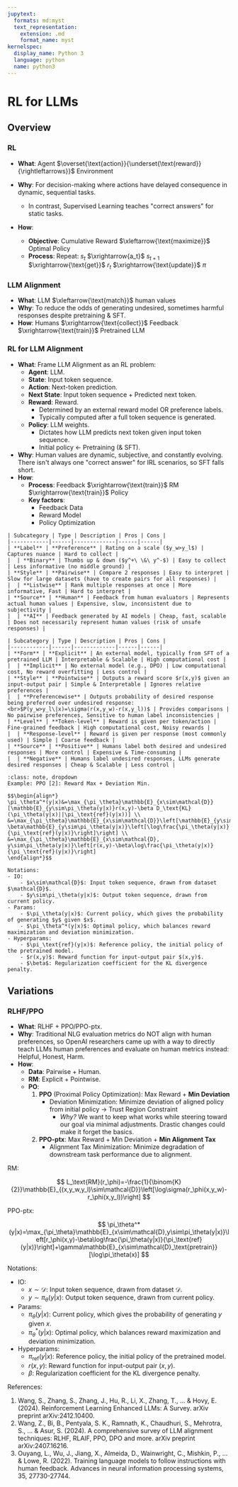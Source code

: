 ```yaml
---
jupytext:
  formats: md:myst
  text_representation:
    extension: .md
    format_name: myst
kernelspec:
  display_name: Python 3
  language: python
  name: python3
---
```

# RL for LLMs
## Overview
### RL
- **What**: Agent $\overset{\text{action}}{\underset{\text{reward}}{\rightleftarrows}}$ Environment
    
- **Why**: For decision-making where actions have delayed consequence in dynamic, sequential tasks.
    - In contrast, Supervised Learning teaches "correct answers" for static tasks.
- **How**:
    - **Objective**: Cumulative Reward $\xleftarrow{\text{maximize}}$ Optimal Policy
    - **Process**: Repeat: $s_t$ $\xrightarrow{a_t}$ $s_{t+1}$ $\xrightarrow{\text{get}}$ $r_t$ $\xrightarrow{\text{update}}$ $\pi$

### LLM Alignment
- **What**: LLM $\xleftarrow{\text{match}}$ human values
- **Why**: To reduce the odds of generating undesired, sometimes harmful responses despite pretraining & SFT.
- **How**: Humans $\xrightarrow{\text{collect}}$ Feedback $\xrightarrow{\text{train}}$ Pretrained LLM

### RL for LLM Alignment
- **What**: Frame LLM Alignment as an RL problem:
    - **Agent**: LLM.
    - **State**: Input token sequence.
    - **Action**: Next-token prediction.
    - **Next State**: Input token sequence + Predicted next token.
    - **Reward**: Reward.
        - Determined by an external reward model OR preference labels.
        - Typically computed after a full token sequence is generated.
    - **Policy**: LLM weights.
        - Dictates how LLM predicts next token given input token sequence.
        - Initial policy $\leftarrow$ Pretraining (& SFT).
- **Why**: Human values are dynamic, subjective, and constantly evolving. There isn't always one "correct answer" for IRL scenarios, so SFT falls short.
- **How**:
    - **Process**: Feedback $\xrightarrow{\text{train}}$ RM $\xrightarrow{\text{train}}$ Policy
    - **Key factors**:
        - Feedback Data
        - Reward Model
        - Policy Optimization

```{dropdown} Table 1: Feedback Data
| Subcategory | Type | Description | Pros | Cons |
|------------|------|-------------|------|------|
| **Label** | **Preference** | Rating on a scale ($y_w>y_l$) | Captures nuance | Hard to collect |
|  | **Binary** | Thumbs up & down ($y^+\ \&\ y^-$) | Easy to collect | Less informative (no middle ground) |
| **Style** | **Pairwise** | Compare 2 responses | Easy to interpret | Slow for large datasets (have to create pairs for all responses) |
|  | **Listwise** | Rank multiple responses at once | More informative, Fast | Hard to interpret |
| **Source** | **Human** | Feedback from human evaluators | Represents actual human values | Expensive, slow, inconsistent due to subjectivity |
|  | **AI** | Feedback generated by AI models | Cheap, fast, scalable | Does not necessarily represent human values (risk of unsafe responses) |
```

```{dropdown} Table 2: Reward Model
| Subcategory | Type | Description | Pros | Cons |
|------------|------|-------------|------|------|
| **Form** | **Explicit** | An external model, typically from SFT of a pretrained LLM | Interpretable & Scalable | High computational cost |
|  | **Implicit** | No external model (e.g., DPO) | Low computational cost, No reward overfitting | Less control |
| **Style** | **Pointwise** | Outputs a reward score $r(x,y)$ given an input-output pair | Simple & Interpretable | Ignores relative preferences |
|  | **Preferencewise** | Outputs probability of desired response being preferred over undesired response:<br>$P(y_w>y_l\|x)=\sigma(r(x,y_w)-r(x,y_l))$ | Provides comparisons | No pairwise preferences, Sensitive to human label inconsistencies |
| **Level** | **Token-level** | Reward is given per token/action | Fine-grained feedback | High computational cost, Noisy rewards |
|  | **Response-level** | Reward is given per response (most commonly used) | Simple | Coarse feedback |
| **Source** | **Positive** | Humans label both desired and undesired responses | More control | Expensive & Time-consuming |
|  | **Negative** | Humans label undesired responses, LLMs generate desired responses | Cheap & Scalable | Less control |
```

```{admonition} Math
:class: note, dropdown
Example: PPO [2]: Reward Max + Deviation Min.

$$\begin{align*}
\pi_\theta^*(y|x)&=\max_{\pi_\theta}\mathbb{E}_{x\sim\mathcal{D}}[\mathbb{E}_{y\sim\pi_\theta(y|x)}r(x,y)-\beta D_\text{KL}(\pi_\theta(y|x)||\pi_\text{ref}(y|x))] \\
&=\max_{\pi_\theta}\mathbb{E}_{x\sim\mathcal{D}}\left[\mathbb{E}_{y\sim\pi_\theta(y|x)}r(x,y)-\beta\mathbb{E}_{y\sim\pi_\theta(y|x)}\left[\log\frac{\pi_\theta(y|x)}{\pi_\text{ref}(y|x)}\right]\right] \\
&=\max_{\pi_\theta}\mathbb{E}_{x\sim\mathcal{D}, y\sim\pi_\theta(y|x)}\left[r(x,y)-\beta\log\frac{\pi_\theta(y|x)}{\pi_\text{ref}(y|x)}\right]
\end{align*}$$

Notations:
- IO:
    - $x\sim\mathcal{D}$: Input token sequence, drawn from dataset $\mathcal{D}$.
    - $y\sim\pi_\theta(y|x)$: Output token sequence, drawn from current policy.
- Params:
    - $\pi_\theta(y|x)$: Current policy, which gives the probability of generating $y$ given $x$.
    - $\pi_\theta^*(y|x)$: Optimal policy, which balances reward maximization and deviation minimization.
- Hyperparams:
    - $\pi_\text{ref}(y|x)$: Reference policy, the initial policy of the pretrained model.
    - $r(x,y)$: Reward function for input-output pair $(x,y)$.
    - $\beta$: Regularization coefficient for the KL divergence penalty.
```

## Variations
### RLHF/PPO
- **What**: RLHF + PPO/PPO-ptx.
- **Why**: Traditional NLG evaluation metrics do NOT align with human preferences, so OpenAI researchers came up with a way to directly teach LLMs human preferences and evaluate on human metrics instead: Helpful, Honest, Harm.
- **How**:
    - **Data**: Pairwise + Human.
    - **RM**: Explicit + Pointwise.
    - **PO**:
        1. **PPO** (Proximal Policy Optimization): Max Reward + **Min Deviation**
            - Deviation Minimization: Minimize deviation of aligned policy from initial policy $\rightarrow$ Trust Region Constraint
                - *Why?* We want to keep what works while steering toward our goal via minimal adjustments. Drastic changes could make it forget the basics.
        2. **PPO-ptx**: Max Reward + Min Deviation + **Min Alignment Tax**
            - Alignment Tax Minimization: Minimize degradation of downstream task performance due to alignment.

<!-- ```{admonition} Math
:class: note, dropdown -->
RM:

$$
L_\text{RM}(r_\phi)=-\frac{1}{\binom{K}{2}}\mathbb{E}_{(x,y_w,y_l)\sim\mathcal{D}}\left[\log\sigma(r_\phi(x,y_w)-r_\phi(x,y_l))\right]
$$

PPO-ptx:

$$
\pi_\theta^*(y|x)=\max_{\pi_\theta}\mathbb{E}_{x\sim\mathcal{D},y\sim\pi_\theta(y|x)}\left[r_\phi(x,y)-\beta\log\frac{\pi_\theta(y|x)}{\pi_\text{ref}(y|x)}\right]+\gamma\mathbb{E}_{x\sim\mathcal{D}_\text{pretrain}}[\log\pi_\theta(x)]
$$


Notations:
- IO:
    - $x\sim\mathcal{D}$: Input token sequence, drawn from dataset $\mathcal{D}$.
    - $y\sim\pi_\theta(y|x)$: Output token sequence, drawn from current policy.
- Params:
    - $\pi_\theta(y|x)$: Current policy, which gives the probability of generating $y$ given $x$.
    - $\pi_\theta^*(y|x)$: Optimal policy, which balances reward maximization and deviation minimization.
- Hyperparams:
    - $\pi_\text{ref}(y|x)$: Reference policy, the initial policy of the pretrained model.
    - $r(x,y)$: Reward function for input-output pair $(x,y)$.
    - $\beta$: Regularization coefficient for the KL divergence penalty.
<!-- ``` -->



References:
1. Wang, S., Zhang, S., Zhang, J., Hu, R., Li, X., Zhang, T., ... & Hovy, E. (2024). Reinforcement Learning Enhanced LLMs: A Survey. arXiv preprint arXiv:2412.10400.
2. Wang, Z., Bi, B., Pentyala, S. K., Ramnath, K., Chaudhuri, S., Mehrotra, S., ... & Asur, S. (2024). A comprehensive survey of LLM alignment techniques: RLHF, RLAIF, PPO, DPO and more. arXiv preprint arXiv:2407.16216.
3. Ouyang, L., Wu, J., Jiang, X., Almeida, D., Wainwright, C., Mishkin, P., ... & Lowe, R. (2022). Training language models to follow instructions with human feedback. Advances in neural information processing systems, 35, 27730-27744.

